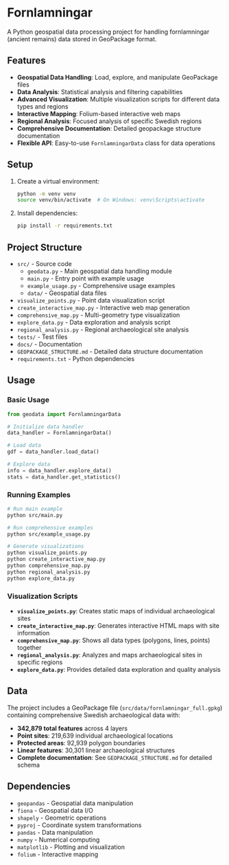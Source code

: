 # Fornlamningar

A Python geospatial data processing project for handling fornlamningar (ancient remains) data stored in GeoPackage format.

## Features

- **Geospatial Data Handling**: Load, explore, and manipulate GeoPackage files
- **Data Analysis**: Statistical analysis and filtering capabilities
- **Advanced Visualization**: Multiple visualization scripts for different data types and regions
- **Interactive Mapping**: Folium-based interactive web maps
- **Regional Analysis**: Focused analysis of specific Swedish regions
- **Comprehensive Documentation**: Detailed geopackage structure documentation
- **Flexible API**: Easy-to-use `FornlamningarData` class for data operations

## Setup

1. Create a virtual environment:
   ```bash
   python -m venv venv
   source venv/bin/activate  # On Windows: venv\Scripts\activate
   ```

2. Install dependencies:
   ```bash
   pip install -r requirements.txt
   ```

## Project Structure

- `src/` - Source code
  - `geodata.py` - Main geospatial data handling module
  - `main.py` - Entry point with example usage
  - `example_usage.py` - Comprehensive usage examples
  - `data/` - Geospatial data files
- `visualize_points.py` - Point data visualization script
- `create_interactive_map.py` - Interactive web map generation
- `comprehensive_map.py` - Multi-geometry type visualization
- `explore_data.py` - Data exploration and analysis script
- `regional_analysis.py` - Regional archaeological site analysis
- `tests/` - Test files
- `docs/` - Documentation
- `GEOPACKAGE_STRUCTURE.md` - Detailed data structure documentation
- `requirements.txt` - Python dependencies

## Usage

### Basic Usage

```python
from geodata import FornlamningarData

# Initialize data handler
data_handler = FornlamningarData()

# Load data
gdf = data_handler.load_data()

# Explore data
info = data_handler.explore_data()
stats = data_handler.get_statistics()
```

### Running Examples

```bash
# Run main example
python src/main.py

# Run comprehensive examples
python src/example_usage.py

# Generate visualizations
python visualize_points.py
python create_interactive_map.py
python comprehensive_map.py
python regional_analysis.py
python explore_data.py
```

### Visualization Scripts

- **`visualize_points.py`**: Creates static maps of individual archaeological sites
- **`create_interactive_map.py`**: Generates interactive HTML maps with site information
- **`comprehensive_map.py`**: Shows all data types (polygons, lines, points) together
- **`regional_analysis.py`**: Analyzes and maps archaeological sites in specific regions
- **`explore_data.py`**: Provides detailed data exploration and quality analysis

## Data

The project includes a GeoPackage file (`src/data/fornlamningar_full.gpkg`) containing comprehensive Swedish archaeological data with:

- **342,879 total features** across 4 layers
- **Point sites**: 219,639 individual archaeological locations
- **Protected areas**: 92,939 polygon boundaries
- **Linear features**: 30,301 linear archaeological structures
- **Complete documentation**: See `GEOPACKAGE_STRUCTURE.md` for detailed schema

## Dependencies

- `geopandas` - Geospatial data manipulation
- `fiona` - Geospatial data I/O
- `shapely` - Geometric operations
- `pyproj` - Coordinate system transformations
- `pandas` - Data manipulation
- `numpy` - Numerical computing
- `matplotlib` - Plotting and visualization
- `folium` - Interactive mapping
